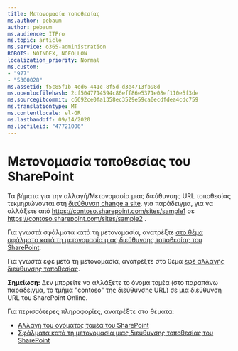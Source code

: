 ```yaml
---
title: Μετονομασία τοποθεσίας
ms.author: pebaum
author: pebaum
ms.audience: ITPro
ms.topic: article
ms.service: o365-administration
ROBOTS: NOINDEX, NOFOLLOW
localization_priority: Normal
ms.custom:
- "977"
- "5300028"
ms.assetid: f5c85f1b-4ed6-441c-8f5d-d3e4713fb98d
ms.openlocfilehash: 2cf5047714594c86eff86e5371e08ef110e5f3de
ms.sourcegitcommit: c6692ce0fa1358ec3529e59ca0ecdfdea4cdc759
ms.translationtype: MT
ms.contentlocale: el-GR
ms.lasthandoff: 09/14/2020
ms.locfileid: "47721006"
---
```

# <a name="rename-a-sharepoint-site"></a>Μετονομασία τοποθεσίας του SharePoint

Τα βήματα για την αλλαγή/Μετονομασία μιας διεύθυνσης URL τοποθεσίας τεκμηριώνονται στη [διεύθυνση change a site](https://docs.microsoft.com/sharepoint/change-site-address). για παράδειγμα, για να αλλάξετε από https://contoso.sharepoint.com/sites/sample1 σε https://contoso.sharepoint.com/sites/sample2 .

Για γνωστά σφάλματα κατά τη μετονομασία, ανατρέξτε [στο θέμα σφάλματα κατά τη μετονομασία μιας διεύθυνσης τοποθεσίας του SharePoint](https://support.office.com/article/errors-when-you-rename-a-sharepoint-site-address-165b7c11-1325-4813-b160-ecbe87bc1a86).

Για γνωστά εφέ μετά τη μετονομασία, ανατρέξτε στο θέμα [εφέ αλλαγής διεύθυνσης τοποθεσίας](https://docs.microsoft.com/sharepoint/change-site-address#effects-of-changing-a-site-address).

**Σημείωση:** Δεν μπορείτε να αλλάξετε το όνομα τομέα (στο παραπάνω παράδειγμα, το τμήμα "contoso" της διεύθυνσης URL) σε μια διεύθυνση URL του SharePoint Online. 

Για περισσότερες πληροφορίες, ανατρέξτε στα θέματα:

- [Αλλαγή του ονόματος τομέα του SharePoint](https://go.microsoft.com/fwlink/?Linkid=2018696)
- [Σφάλματα κατά τη μετονομασία μιας διεύθυνσης τοποθεσίας του SharePoint](https://support.office.com/article/errors-when-you-rename-a-sharepoint-site-address-165b7c11-1325-4813-b160-ecbe87bc1a86)
